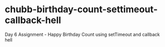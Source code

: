 # chubb-birthday-count-settimeout-callback-hell
Day 6 Assignment - Happy Birthday Count using setTimeout and callback hell
